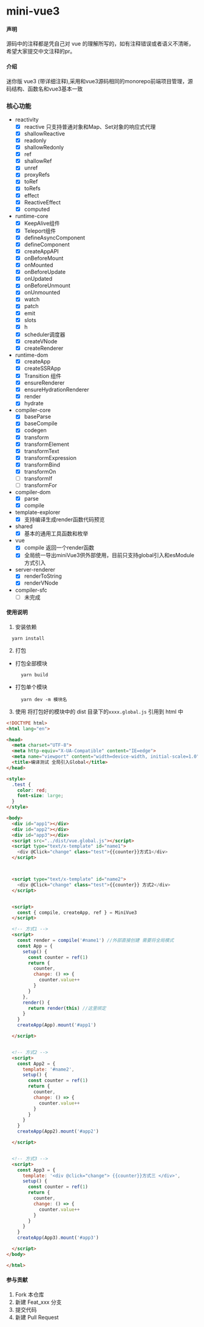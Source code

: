 # mini-vue3

#### 声明

源码中的注释都是凭自己对 vue 的理解所写的，如有注释错误或者语义不清晰，希望大家提交中文注释的pr。

#### 介绍

迷你版 vue3 (带详细注释),采用和vue3源码相同的monorepo前端项目管理，源码结构、函数名和vue3基本一致

### 核心功能
- reactivity
    - [x] reactive 只支持普通对象和Map、Set对象的响应式代理
    - [x] shallowReactive
    - [x] readonly
    - [x] shallowRedonly
    - [x] ref
    - [x] shallowRef
    - [x] unref
    - [x] proxyRefs
    - [x] toRef
    - [x] toRefs
    - [x] effect
    - [x] ReactiveEffect
    - [x] computed
- runtime-core
    - [x] KeepAlive组件
    - [x] Teleport组件
    - [x] defineAsyncComponent
    - [x] defineComponent
    - [x] createAppAPI
    - [x] onBeforeMount
    - [x] onMounted
    - [x] onBeforeUpdate
    - [x] onUpdated
    - [x] onBeforeUnmount
    - [x] onUnmounted
    - [x] watch
    - [x] patch
    - [x] emit
    - [x] slots
    - [x] h
    - [x] scheduler调度器
    - [x] createVNode
    - [x] createRenderer
- runtime-dom
    - [x] createApp
    - [x] createSSRApp
    - [x] Transition 组件
    - [x] ensureRenderer
    - [x] ensureHydrationRenderer
    - [x] render
    - [x] hydrate
 - compiler-core
    - [x] baseParse
    - [x] baseCompile
    - [x] codegen
    - [x] transform
    - [x] transformElement
    - [x] transformText
    - [x] transformExpression
    - [x] transformBind
    - [x] transformOn
    - [ ] transformIf
    - [ ] transformFor
- compiler-dom
    - [x] parse
    - [x] compile
- template-explorer
    - [x] 支持编译生成render函数代码预览
- shared
    - [x] 基本的通用工具函数和枚举
- vue 
    - [x] compile 返回一个render函数
    - [x] 全局统一导出miniVue3供外部使用，目前只支持global引入和esModule方式引入
- server-renderer
    - [x] renderToString
    - [x] renderVNode
- compiler-sfc
    - [ ] 未完成
#### 使用说明

1. 安装依赖

```
  yarn install
```

2. 打包

- 打包全部模块
  ```
    yarn build
  ```
- 打包单个模块
  ```
    yarn dev -m 模块名
  ```

3. 使用
   将打包好的模块中的 dist 目录下的`xxxx.global.js` 引用到 html 中

```html
<!DOCTYPE html>
<html lang="en">

<head>
  <meta charset="UTF-8">
  <meta http-equiv="X-UA-Compatible" content="IE=edge">
  <meta name="viewport" content="width=device-width, initial-scale=1.0">
  <title>编译测试 全局引入Global</title>
</head>

<style>
  .test {
    color: red;
    font-size: large;
  }
</style>

<body>
  <div id="app1"></div>
  <div id="app2"></div>
  <div id="app3"></div>
  <script src="../dist/vue.global.js"></script>
  <script type="text/x-template" id="name1">
    <div @Click="change" class="test">{{counter}}方式1</div>
  </script>



  <script type="text/x-template" id="name2">
    <div @Click="change" class="test">{{counter}} 方式2</div>
  </script>


  <script>
    const { compile, createApp, ref } = MiniVue3
  </script>

  <!-- 方式1 -->
  <script>
    const render = compile('#name1') //外部直接创建 需要将全局模式
    const App = {
      setup() {
        const counter = ref(1)
        return {
          counter,
          change: () => {
            counter.value++
          }
        }
      },
      render() {
        return render(this) //这里绑定
      }
    }
    createApp(App).mount('#app1')

  </script>


  <!-- 方式2 -->
  <script>
    const App2 = {
      template: '#name2',
      setup() {
        const counter = ref(1)
        return {
          counter,
          change: () => {
            counter.value++
          }
        }
      }
    }
    createApp(App2).mount('#app2')

  </script>


  <!-- 方式3 -->
  <script>
    const App3 = {
      template: '<div @click="change"> {{counter}}方式三 </div>',
      setup() {
        const counter = ref(1)
        return {
          counter,
          change: () => {
            counter.value++
          }
        }
      }
    }
    createApp(App3).mount('#app3')

  </script>
</body>

</html>
```

#### 参与贡献

1.  Fork 本仓库
2.  新建 Feat_xxx 分支
3.  提交代码
4.  新建 Pull Request
